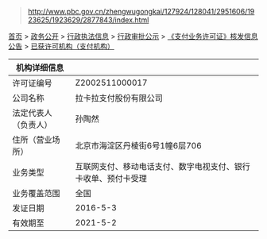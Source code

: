 





> http://www.pbc.gov.cn/zhengwugongkai/127924/128041/2951606/1923625/1923629/2877843/index.html

[首页](http://www.pbc.gov.cn/rmyh/index.html) > [政务公开](http://www.pbc.gov.cn/zhengwugongkai/127924/128011/index.html) > [行政执法信息](http://www.pbc.gov.cn/zhengwugongkai/127924/128041/index.html) > [行政审批公示](http://www.pbc.gov.cn/zhengwugongkai/127924/128041/2951606/index.html) > [《支付业务许可证》核发信息公告](http://www.pbc.gov.cn/zhengwugongkai/127924/128041/2951606/1923625/1923629/index.html) > [已获许可机构（支付机构）](http://www.pbc.gov.cn/zhengwugongkai/127924/128041/2951606/1923625/1923629/index.html)



| 机构详细信息     |                                 |
| ---------- | ------------------------------- |
| 许可证编号      | Z2002511000017                  |
| 公司名称       | 拉卡拉支付股份有限公司                     |
| 法定代表人（负责人） | 孙陶然                             |
| 住所（营业场所）   | 北京市海淀区丹棱街6号1幢6层706              |
| 业务类型       | 互联网支付、移动电话支付、数字电视支付、银行卡收单、预付卡受理 |
| 业务覆盖范围     | 全国                              |
| 发证日期       | 2016-5-3                        |
| 有效期至       | 2021-5-2                        |